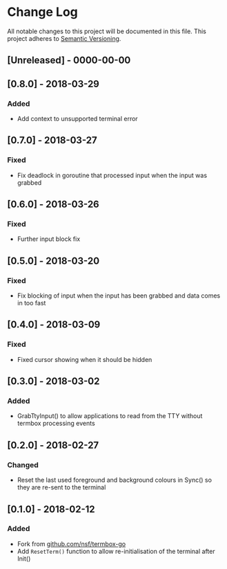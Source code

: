 # Change Log
All notable changes to this project will be documented in this file.
This project adheres to [Semantic Versioning](http://semver.org/).

## [Unreleased] - 0000-00-00
## [0.8.0] - 2018-03-29
### Added
- Add context to unsupported terminal error

## [0.7.0] - 2018-03-27
### Fixed
- Fix deadlock in goroutine that processed input when the input was grabbed

## [0.6.0] - 2018-03-26
### Fixed
- Further input block fix

## [0.5.0] - 2018-03-20
### Fixed
- Fix blocking of input when the input has been grabbed and data comes in too fast

## [0.4.0] - 2018-03-09
### Fixed
- Fixed cursor showing when it should be hidden

## [0.3.0] - 2018-03-02
### Added
- GrabTtyInput() to allow applications to read from the TTY without termbox processing events

## [0.2.0] - 2018-02-27
### Changed
- Reset the last used foreground and background colours in Sync() so they are re-sent to the terminal

## [0.1.0] - 2018-02-12
### Added
- Fork from [github.com/nsf/termbox-go](https://github.com/nsf/termbox-go/commit/88b7b944be8bc8d8ec6195fca97c5869ba20f99d)
- Add `ResetTerm()` function to allow re-initialisation of the terminal after Init()
